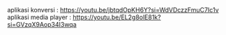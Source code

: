 aplikasi konversi : https://youtu.be/jbtqdOpKH6Y?si=WdVDczzFmuC7Ic1v
aplikasi media player :
https://youtu.be/EL2g8olE81k?si=GVzqX9Aop34I3wqa
